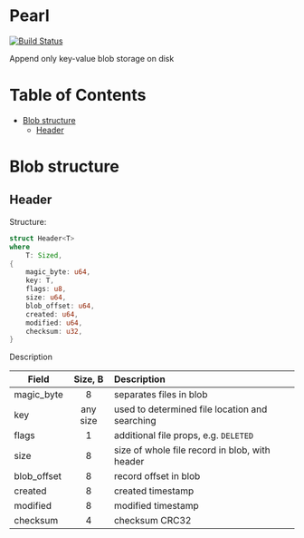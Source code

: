 Pearl
=====
[![Build Status](https://travis-ci.org/qoollo/pearl.svg?branch=master)](https://travis-ci.org/qoollo/pearl)

Append only key-value blob storage on disk

Table of Contents
=================
* [Blob structure](#blob-structure)
  * [Header](#header)

# Blob structure
## Header

Structure:
```Rust
struct Header<T>
where
    T: Sized,
{
    magic_byte: u64,
    key: T,
    flags: u8,
    size: u64,
    blob_offset: u64,
    created: u64,
    modified: u64,
    checksum: u32,
}
```
Description

| Field       | Size, B | Description |
| ----------- | :----:  | :----------- |
|magic_byte   | 8       | separates files in blob
|key          |any size | used to determined file location and searching
|flags        |1        | additional file props, e.g. `DELETED`
|size         |8        | size of whole file record in blob, with header
|blob_offset  |8        | record offset in blob
|created      |8        | created timestamp
|modified     |8        | modified timestamp
|checksum     |4        | checksum CRC32
